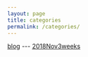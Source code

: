 ```yaml
---
layout: page
title: categories
permalink: /categories/
---
```


[blog](../blog) --- [2018Nov3weeks](../blog/2018/11/Nov3weeks)
